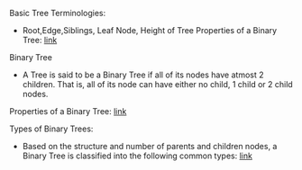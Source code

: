 Basic Tree Terminologies:
 - Root,Edge,Siblings, Leaf Node, Height of Tree Properties of a Binary Tree: [link](https://www.geeksforgeeks.org/binary-tree-set-1-introduction/)

Binary Tree
 - A Tree is said to be a Binary Tree if all of its nodes have atmost 2 children. 
   That is, all of its node can have either no child, 1 child or 2 child nodes.


Properties of a Binary Tree: [link](https://www.geeksforgeeks.org/binary-tree-set-2-properties/)


Types of Binary Trees: 
 - Based on the structure and number of parents and children nodes,
   a Binary Tree is classified into the following common types: [link](https://www.geeksforgeeks.org/binary-tree-set-3-types-of-binary-tree/)
   
